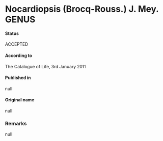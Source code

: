# Nocardiopsis (Brocq-Rouss.) J. Mey. GENUS

#### Status
ACCEPTED

#### According to
The Catalogue of Life, 3rd January 2011

#### Published in
null

#### Original name
null

### Remarks
null